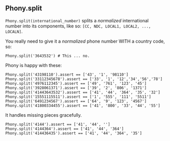 ## Phony.split

`Phony.split(international_number)` splits a *normalized* international number into its components, like so:
`[CC, NDC, LOCAL1, LOCAL2, ..., LOCALN]`.

You really need to give it a *normalized* phone number WITH a country code, so:

    Phony.split('3643532') # This ... no.

Phony is happy with these:

    Phony.split('43198110').assert == ['43', '1', '98110']
    Phony.split('33112345678').assert == ['33', '1', '12','34','56','78']
    Phony.split('4976112345').assert == ['49', '761', '123', '45']
    Phony.split('3928061371').assert == ['39', '2', '806', '1371']
    Phony.split('41443643532').assert == ['41', '44', '364', '35', '32']
    Phony.split('15551115511').assert == ['1', '555', '111', '5511']
    Phony.split('6491234567').assert == ['64', '9', '123', '4567']
    Phony.split('41800334455').assert == ['41', '800', '33', '44', '55']

It handles missing pieces gracefully.

    Phony.split('4144').assert == ['41', '44', '']
    Phony.split('4144364').assert == ['41', '44', '364']
    Phony.split('414436435').assert == ['41', '44', '364', '35']
